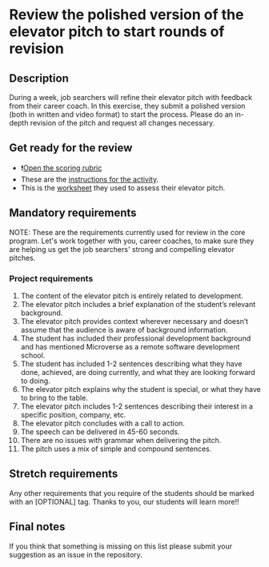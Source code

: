 # Review the polished version of the elevator pitch to start rounds of revision

## Description
During a week, job searchers will refine their elevator pitch with feedback from their career coach. In this exercise, they submit a polished version (both in written and video format) to start the process. Please do an in-depth revision of the pitch and request all changes necessary.

## Get ready for the review

- ❗️[Open the scoring rubric](https://docs.google.com/document/d/1ULe_jeJfj38Pm_Aj_jqVkUVyL8E-dJn6inLB1ITcUF8/edit)
- These are the [instructions for the activity](https://github.com/microverseinc/curriculum-professional-skills/blob/main/job-search/prepare-polished-elevator-pitch.md).
- This is the [worksheet](https://docs.google.com/document/d/1Szp-hmqtq5nTp-O8Bd0-1l7Znt5e5nw1nqfSe67tejE/edit#heading=h.49ezt9nvjk6d) they used to assess their elevator pitch.


## Mandatory requirements

NOTE: These are the requirements currently used for review in the core program. Let's work together with you, career coaches, to make sure they are helping us get the job searchers' strong and compelling elevator pitches.

### Project requirements

1. The content of the elevator pitch is entirely related to development.
2. The elevator pitch includes a brief explanation of the student’s relevant background.
3. The elevator pitch provides context wherever necessary and doesn’t assume that the audience is aware of background information.
4. The student has included their professional development background and has mentioned Microverse as a remote software development school.
5. The student has included 1-2 sentences describing what they have done, achieved, are doing currently, and what they are looking forward to doing.
6. The elevator pitch explains why the student is special, or what they have to bring to the table.
7. The elevator pitch includes 1-2 sentences describing their interest in a specific position, company, etc.
8. The elevator pitch concludes with a call to action. 
9. The speech can be delivered in 45-60 seconds.
10. There are no issues with grammar when delivering the pitch. 
11. The pitch uses a mix of simple and compound sentences.

## Stretch requirements
Any other requirements that you require of the students should be marked with an [OPTIONAL] tag. Thanks to you, our students will learn more!!


## Final notes

If you think that something is missing on this list please submit your suggestion as an issue in the repository.
